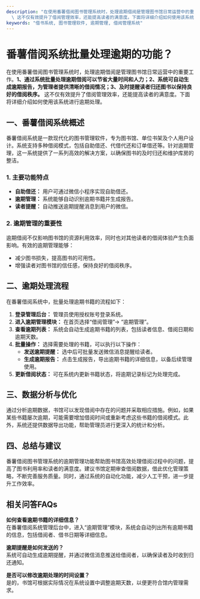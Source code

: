 ```yaml
---
description: "在使用番薯借阅图书管理系统时，处理逾期借阅是管理图书馆日常运营中的重要工作。**1、通过系统批量处理逾期借阅可以节省大量时间和人力；2、系统可自动生成逾期报告，为管理者提供清晰的借阅情况；3、及时提醒读者归还图书以保持良好的借阅秩序。**\
  \ 这不仅有效提升了借阅管理效率，还能提高读者的满意度。下面将详细介绍如何使用该系统进行逾期处理。"
keywords: "借书系统, 图书管理软件, 逾期管理, 借阅管理系统"
---
```

# 番薯借阅系统批量处理逾期的功能？

在使用番薯借阅图书管理系统时，处理逾期借阅是管理图书馆日常运营中的重要工作。**1、通过系统批量处理逾期借阅可以节省大量时间和人力；2、系统可自动生成逾期报告，为管理者提供清晰的借阅情况；3、及时提醒读者归还图书以保持良好的借阅秩序。** 这不仅有效提升了借阅管理效率，还能提高读者的满意度。下面将详细介绍如何使用该系统进行逾期处理。

## **一、番薯借阅系统概述**

番薯借阅系统是一款现代化的图书管理软件，专为图书馆、单位书架及个人用户设计。系统支持多种借阅模式，包括自助借还、代借代还和订单借还等。针对逾期管理，这一系统提供了一系列高效的解决方案，以确保图书的及时归还和维护库房的整洁。

### **1. 主要功能特点**

- **自助借还：** 用户可通过微信小程序实现自助借还。
- **逾期管理：** 系统能够自动识别逾期书籍并生成报告。
- **读者提醒：** 自动推送逾期提醒消息到用户的微信。

### **2. 逾期管理的重要性**

逾期借阅不仅影响图书馆的资源利用效率，同时也对其他读者的借阅体验产生负面影响。有效的逾期管理能够：

- 减少图书损失，提高图书的可用性。
- 增强读者对图书馆的信任感，保持良好的借阅秩序。

## **二、逾期处理流程**

在番薯借阅系统中，批量处理逾期书籍的流程如下：

1. **登录管理后台：** 管理员使用授权账号登录系统。
2. **进入逾期管理模块：** 在首页选择“借阅管理”-> “逾期管理”。
3. **查看逾期列表：** 系统会自动生成逾期书籍的列表，包括读者信息、借阅日期和逾期天数。
4. **批量操作：** 选择需要处理的书籍，可以执行以下操作：
   - **发送逾期提醒：** 选中后可批量发送微信消息提醒给读者。
   - **生成逾期报告：** 点击生成报告，导出逾期书籍的详细信息，以备后续管理使用。
5. **更新借阅状态：** 可在系统内更新书籍状态，将逾期记录标记为处理完成。

## **三、数据分析与优化**

通过分析逾期数据，书馆可以发现借阅中存在的问题并采取相应措施。例如，如果某些书籍屡次逾期，可能需要增加借阅时间或重新考虑这些书籍的借阅模式。此外，系统还提供数据导出功能，帮助管理员进行更深入的统计和分析。

## **四、总结与建议**

番薯借阅图书管理系统的逾期管理功能帮助图书馆高效处理借阅过程中的问题，提高了图书利用率和读者的满意度。建议书馆定期审查借阅数据，借此优化管理策略，不断完善服务质量。同时，通过系统的自动化功能，减少人工干预，进一步提升工作效率。

## 相关问答FAQs

**如何查看逾期书籍的详细信息？**  
在番薯借阅系统管理后台中，进入“逾期管理”模块，系统会自动列出所有逾期书籍的信息，包括借阅者、借书日期等详细信息。

**逾期提醒是如何发送的？**  
系统可自动生成逾期提醒，并通过微信消息推送给借阅者，以确保读者及时收到归还通知。

**是否可以修改逾期处理的时间设置？**  
是的，书馆可根据实际情况在系统设置中调整逾期天数，以便更符合馆内管理需求。
